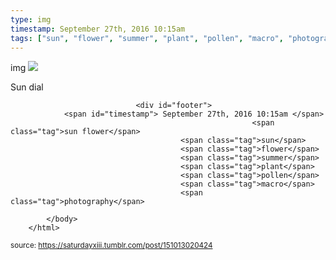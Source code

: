 ```yaml
---
type: img
timestamp: September 27th, 2016 10:15am
tags: ["sun", "flower", "summer", "plant", "pollen", "macro", "photography"]
---
```

img
<img src="https://saturdayxiii.github.io/media/151013020424.jpg"/>
                                                                                          
Sun dial
 
                                    
                
                
                
                
                                <div id="footer">
                <span id="timestamp"> September 27th, 2016 10:15am </span>
                                                          <span class="tag">sun flower</span>
                                          <span class="tag">sun</span>
                                          <span class="tag">flower</span>
                                          <span class="tag">summer</span>
                                          <span class="tag">plant</span>
                                          <span class="tag">pollen</span>
                                          <span class="tag">macro</span>
                                          <span class="tag">photography</span>
                                                    
            </body>
        </html>

        
<small>source: https://saturdayxiii.tumblr.com/post/151013020424</small>